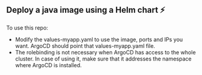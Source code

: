 ## Deploy a java image using a Helm chart ⚡

To use this repo:
- Modify the values-myapp.yaml to use the image, ports and IPs you want. ArgoCD should point that values-myapp.yaml file.
- The rolebinding is not necessary when ArgoCD has access to the whole cluster. In case of using it, make sure that it addresses the namespace where ArgoCD is installed.

